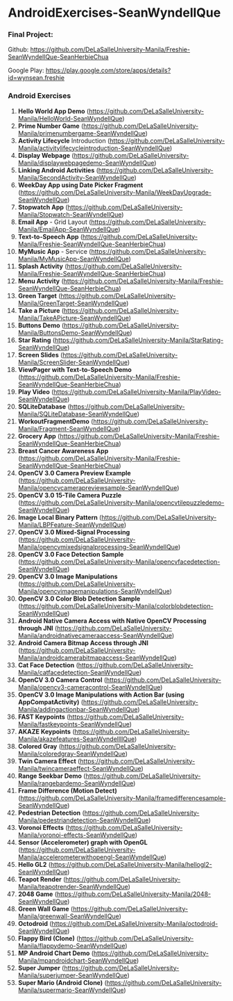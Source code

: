 # AndroidExercises-SeanWyndellQue

### Final Project:

Github: https://github.com/DeLaSalleUniversity-Manila/Freshie-SeanWyndellQue-SeanHerbieChua

Google Play: https://play.google.com/store/apps/details?id=wynsean.freshie

### Android Exercises

1. **Hello World App Demo** (https://github.com/DeLaSalleUniversity-Manila/HelloWorld-SeanWyndellQue)
2. **Prime Number Game** (https://github.com/DeLaSalleUniversity-Manila/primenumbergame-SeanWyndellQue)
3. **Activity Lifecycle** Introduction (https://github.com/DeLaSalleUniversity-Manila/activitylifecycleintroduction-SeanWyndellQue)
4. **Display Webpage** (https://github.com/DeLaSalleUniversity-Manila/displaywebpagedemo-SeanWyndellQue)
5. **Linking Android Activities** (https://github.com/DeLaSalleUniversity-Manila/SecondActivity-SeanWyndellQue)
6. **WeekDay App using Date Picker Fragment** (https://github.com/DeLaSalleUniversity-Manila/WeekDayUpgrade-SeanWyndellQue)
7. **Stopwatch App** (https://github.com/DeLaSalleUniversity-Manila/Stopwatch-SeanWyndellQue)
8. **Email App** - Grid Layout (https://github.com/DeLaSalleUniversity-Manila/EmailApp-SeanWyndellQue)
9. **Text-to-Speech App** (https://github.com/DeLaSalleUniversity-Manila/Freshie-SeanWyndellQue-SeanHerbieChua)
10. **MyMusic App** - Service (https://github.com/DeLaSalleUniversity-Manila/MyMusicApp-SeanWyndellQue)
11. **Splash Activity** (https://github.com/DeLaSalleUniversity-Manila/Freshie-SeanWyndellQue-SeanHerbieChua)
12. **Menu Activity** (https://github.com/DeLaSalleUniversity-Manila/Freshie-SeanWyndellQue-SeanHerbieChua)
13. **Green Target** (https://github.com/DeLaSalleUniversity-Manila/GreenTarget-SeanWyndellQue)
14. **Take a Picture** (https://github.com/DeLaSalleUniversity-Manila/TakeAPicture-SeanWyndellQue)
15. **Buttons Demo** (https://github.com/DeLaSalleUniversity-Manila/ButtonsDemo-SeanWyndellQue)
16. **Star Rating** (https://github.com/DeLaSalleUniversity-Manila/StarRating-SeanWyndellQue)
17. **Screen Slides** (https://github.com/DeLaSalleUniversity-Manila/ScreenSlider-SeanWyndellQue)
18. **ViewPager with Text-to-Speech Demo** (https://github.com/DeLaSalleUniversity-Manila/Freshie-SeanWyndellQue-SeanHerbieChua)
19. **Play Video** (https://github.com/DeLaSalleUniversity-Manila/PlayVideo-SeanWyndellQue)
20. **SQLiteDatabase** (https://github.com/DeLaSalleUniversity-Manila/SQLiteDatabase-SeanWyndellQue)
21. **WorkoutFragmentDemo** (https://github.com/DeLaSalleUniversity-Manila/Fragment-SeanWyndellQue)
22. **Grocery App** (https://github.com/DeLaSalleUniversity-Manila/Freshie-SeanWyndellQue-SeanHerbieChua)
23. **Breast Cancer Awareness App** (https://github.com/DeLaSalleUniversity-Manila/Freshie-SeanWyndellQue-SeanHerbieChua)
24. **OpenCV 3.0 Camera Preview Example** (https://github.com/DeLaSalleUniversity-Manila/opencvcamerapreviewsample-SeanWyndellQue)
25. **OpenCV 3.0 15-Tile Camera Puzzle** (https://github.com/DeLaSalleUniversity-Manila/opencvtilepuzzledemo-SeanWyndellQue)
26. **Image Local Binary Pattern** (https://github.com/DeLaSalleUniversity-Manila/LBPFeature-SeanWyndellQue)
27. **OpenCV 3.0 Mixed-Signal Processing**  (https://github.com/DeLaSalleUniversity-Manila/opencvmixedsignalprocessing-SeanWyndellQue)
28. **OpenCV 3.0 Face Detection Sample** (https://github.com/DeLaSalleUniversity-Manila/opencvfacedetection-SeanWyndellQue)
29. **OpenCV 3.0 Image Manipulations** (https://github.com/DeLaSalleUniversity-Manila/opencvimagemanipulations-SeanWyndellQue)
30. **OpenCV 3.0 Color Blob Detection Sample** (https://github.com/DeLaSalleUniversity-Manila/colorblobdetection-SeanWyndellQue)
31. **Android Native Camera Access with Native OpenCV Processing through JNI** (https://github.com/DeLaSalleUniversity-Manila/androidnativecameraaccess-SeanWyndellQue)
32. **Android Camera Bitmap Access through JNI** (https://github.com/DeLaSalleUniversity-Manila/androidcamerabitmapaccess-SeanWyndellQue)
33. **Cat Face Detection** (https://github.com/DeLaSalleUniversity-Manila/catfacedetection-SeanWyndellQue)
34. **OpenCV 3.0 Camera Control** (https://github.com/DeLaSalleUniversity-Manila/opencv3-cameracontrol-SeanWyndellQue)
35. **OpenCV 3.0 Image Manipulations with Action Bar (using AppCompatActivity)** (https://github.com/DeLaSalleUniversity-Manila/addingactionbar-SeanWyndellQue)
36. **FAST Keypoints** (https://github.com/DeLaSalleUniversity-Manila/fastkeypoints-SeanWyndellQue)
37. **AKAZE Keypoints** (https://github.com/DeLaSalleUniversity-Manila/akazefeatures-SeanWyndellllQue)
38. **Colored Gray** (https://github.com/DeLaSalleUniversity-Manila/coloredgray-SeanWyndellQue)
39. **Twin Camera Effect** (https://github.com/DeLaSalleUniversity-Manila/twincameraeffect-SeanWyndellQue)
40. **Range Seekbar Demo** (https://github.com/DeLaSalleUniversity-Manila/rangebardemo-SeanWyndellQue)
41. **Frame Difference (Motion Detect)** (https://github.com/DeLaSalleUniversity-Manila/framedifferencesample-SeanWyndellQue)
42. **Pedestrian Detection** (https://github.com/DeLaSalleUniversity-Manila/pedestriandetection-SeanWyndellQue)
43. **Voronoi Effects** (https://github.com/DeLaSalleUniversity-Manila/voronoi-effects-SeanWyndellQue)
44. **Sensor (Accelerometer) graph with OpenGL** (https://github.com/DeLaSalleUniversity-Manila/accelerometerwithopengl-SeanWyndellQue)
45. **Hello GL2** (https://github.com/DeLaSalleUniversity-Manila/hellogl2-SeanWyndellQue)
46. **Teapot Render** (https://github.com/DeLaSalleUniversity-Manila/teapotrender-SeanWyndellQue)
47. **2048 Game** (https://github.com/DeLaSalleUniversity-Manila/2048-SeanWyndellQue)
48. **Green Wall Game** (https://github.com/DeLaSalleUniversity-Manila/greenwall-SeanWyndellQue)
49. **Octodroid** (https://github.com/DeLaSalleUniversity-Manila/octodroid-SeanWyndellQue)
50. **Flappy Bird (Clone)** (https://github.com/DeLaSalleUniversity-Manila/flappydemo-SeanWyndellQue)
52. **MP Android Chart Demo** (https://github.com/DeLaSalleUniversity-Manila/mpandroidchart-SeanWyndellQue)
53. **Super Jumper** (https://github.com/DeLaSalleUniversity-Manila/superjumper-SeanWyndellQue)
54. **Super Mario (Android Clone)** (https://github.com/DeLaSalleUniversity-Manila/supermario-SeanWyndellQue)
